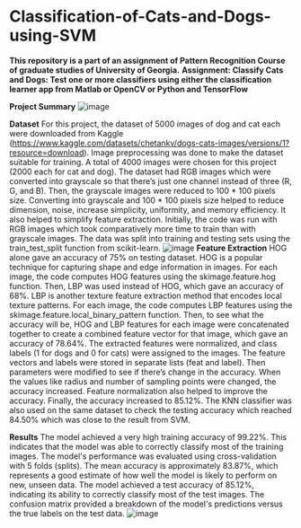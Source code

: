 # Classification-of-Cats-and-Dogs-using-SVM
**This repository is a part of an assignment of Pattern Recognition Course of graduate studies of University of Georgia.**
**Assignment: Classify Cats and Dogs: Test one or more classifiers using either the classification learner app from Matlab or OpenCV or Python and TensorFlow**

**Project Summary**
![image](https://github.com/aleenarayamajhi/Classification-of-Cats-and-Dogs-using-SVM/assets/126793934/b97648e7-f883-4fe1-8372-71e50a503238)

**Dataset**
For this project, the dataset of 5000 images of dog and cat each were downloaded from Kaggle (https://www.kaggle.com/datasets/chetankv/dogs-cats-images/versions/1?resource=download). Image preprocessing was done to make the dataset suitable for training. A total of 4000 images were chosen for this project (2000 each for cat and dog). The dataset had RGB images which were converted into grayscale so that there’s just one channel instead of three (R, G, and B). Then, the grayscale images were reduced to 100 * 100 pixels size. Converting into grayscale and 100 * 100 pixels size helped to reduce dimension, noise, increase simplicity, uniformity, and memory efficiency. It also helped to simplify feature extraction. Initially, the code was run with RGB images which took comparatively more time to train than with grayscale images. The data was split into training and testing sets using the train_test_split function from scikit-learn.
![image](https://github.com/aleenarayamajhi/Classification-of-Cats-and-Dogs-using-SVM/assets/126793934/9b98c752-ed5c-42b3-8b70-0ab147cddb35)
**Feature Extraction**
HOG alone gave an accuracy of 75% on testing dataset. HOG is a popular technique for capturing shape and edge information in images. For each image, the code computes HOG features using the skimage.feature.hog function. Then, LBP was used instead of HOG, which gave an accuracy of 68%. LBP is another texture feature extraction method that encodes local texture patterns. For each image, the code computes LBP features using the skimage.feature.local_binary_pattern function. Then, to see what the accuracy will be, HOG and LBP features for each image were concatenated together to create a combined feature vector for that image, which gave an accuracy of 78.64%. The extracted features were normalized, and class labels (1 for dogs and 0 for cats) were assigned to the images. The feature vectors and labels were stored in separate lists (feat and label). Then parameters were modified to see if there’s change in the accuracy. When the values like radius and number of sampling points were changed, the accuracy increased. Feature normalization also helped to improve the accuracy. Finally, the accuracy increased to 85.12%. The KNN classifier was also used on the same dataset to check the testing accuracy which reached 84.50% which was close to the result from SVM. 

**Results**
The model achieved a very high training accuracy of 99.22%. This indicates that the model was able to correctly classify most of the training images. The model's performance was evaluated using cross-validation with 5 folds (splits). The mean accuracy is approximately 83.87%, which represents a good estimate of how well the model is likely to perform on new, unseen data. The model achieved a test accuracy of 85.12%, indicating its ability to correctly classify most of the test images. The confusion matrix provided a breakdown of the model's predictions versus the true labels on the test data. 
![image](https://github.com/aleenarayamajhi/Classification-of-Cats-and-Dogs-using-SVM/assets/126793934/763619e2-7541-44bb-b90a-8f7916b9c82d)
